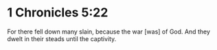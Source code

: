 # 1 Chronicles 5:22

For there fell down many slain, because the war [was] of God. And they dwelt in their steads until the captivity.